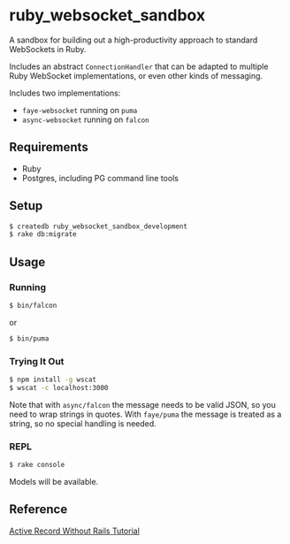 # ruby_websocket_sandbox

A sandbox for building out a high-productivity approach to standard WebSockets in Ruby.

Includes an abstract `ConnectionHandler` that can be adapted to multiple Ruby WebSocket implementations, or even other kinds of messaging.

Includes two implementations:

- `faye-websocket` running on `puma`
- `async-websocket` running on `falcon`

## Requirements

- Ruby
- Postgres, including PG command line tools

## Setup

```bash
$ createdb ruby_websocket_sandbox_development
$ rake db:migrate
```

## Usage

### Running

```bash
$ bin/falcon
```

or

```bash
$ bin/puma
```

### Trying It Out

```bash
$ npm install -g wscat
$ wscat -c localhost:3000
```

Note that with `async/falcon` the message needs to be valid JSON, so you need to wrap strings in quotes. With `faye/puma` the message is treated as a string, so no special handling is needed.

### REPL

```bash
$ rake console
```

Models will be available.

## Reference

[Active Record Without Rails Tutorial](https://www.devdungeon.com/content/ruby-activerecord-without-rails-tutorial)
